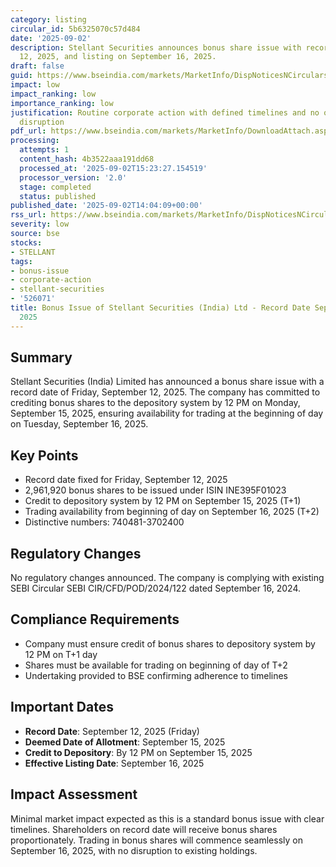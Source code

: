 ```yaml
---
category: listing
circular_id: 5b6325070c57d484
date: '2025-09-02'
description: Stellant Securities announces bonus share issue with record date of September
  12, 2025, and listing on September 16, 2025.
draft: false
guid: https://www.bseindia.com/markets/MarketInfo/DispNoticesNCirculars.aspx?Noticeid={538D19E3-6B1F-4AB6-A9D2-179383A09CDF}&noticeno=20250902-54&dt=09/02/2025&icount=54&totcount=57&flag=0
impact: low
impact_ranking: low
importance_ranking: low
justification: Routine corporate action with defined timelines and no operational
  disruption
pdf_url: https://www.bseindia.com/markets/MarketInfo/DownloadAttach.aspx?id=20250902-54&attachedId=f4e8bd16-c992-4331-8c8c-76a695bc8c2a
processing:
  attempts: 1
  content_hash: 4b3522aaa191dd68
  processed_at: '2025-09-02T15:23:27.154519'
  processor_version: '2.0'
  stage: completed
  status: published
published_date: '2025-09-02T14:04:09+00:00'
rss_url: https://www.bseindia.com/markets/MarketInfo/DispNoticesNCirculars.aspx?Noticeid={538D19E3-6B1F-4AB6-A9D2-179383A09CDF}&noticeno=20250902-54&dt=09/02/2025&icount=54&totcount=57&flag=0
severity: low
source: bse
stocks:
- STELLANT
tags:
- bonus-issue
- corporate-action
- stellant-securities
- '526071'
title: Bonus Issue of Stellant Securities (India) Ltd - Record Date September 12,
  2025
---
```


## Summary

Stellant Securities (India) Limited has announced a bonus share issue with a record date of Friday, September 12, 2025. The company has committed to crediting bonus shares to the depository system by 12 PM on Monday, September 15, 2025, ensuring availability for trading at the beginning of day on Tuesday, September 16, 2025.

## Key Points

- Record date fixed for Friday, September 12, 2025
- 2,961,920 bonus shares to be issued under ISIN INE395F01023
- Credit to depository system by 12 PM on September 15, 2025 (T+1)
- Trading availability from beginning of day on September 16, 2025 (T+2)
- Distinctive numbers: 740481-3702400

## Regulatory Changes

No regulatory changes announced. The company is complying with existing SEBI Circular SEBI CIR/CFD/POD/2024/122 dated September 16, 2024.

## Compliance Requirements

- Company must ensure credit of bonus shares to depository system by 12 PM on T+1 day
- Shares must be available for trading on beginning of day of T+2
- Undertaking provided to BSE confirming adherence to timelines

## Important Dates

- **Record Date**: September 12, 2025 (Friday)
- **Deemed Date of Allotment**: September 15, 2025
- **Credit to Depository**: By 12 PM on September 15, 2025
- **Effective Listing Date**: September 16, 2025

## Impact Assessment

Minimal market impact expected as this is a standard bonus issue with clear timelines. Shareholders on record date will receive bonus shares proportionately. Trading in bonus shares will commence seamlessly on September 16, 2025, with no disruption to existing holdings.